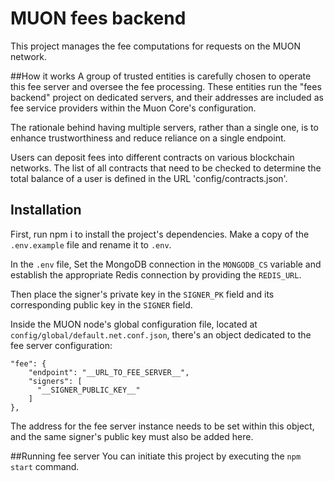 # MUON fees backend

This project manages the fee computations for requests on the MUON network.

##How it works
A group of trusted entities is carefully chosen to operate this fee server and 
oversee the fee processing. 
These entities run the "fees backend" project on dedicated servers, 
and their addresses are included as fee service providers within the 
Muon Core's configuration. 

The rationale behind having multiple servers, rather than a single one, is to enhance trustworthiness and reduce reliance on a single endpoint.

Users can deposit fees into different contracts on various blockchain networks. The list of all contracts that need to be checked to determine the total balance of a user is defined in the URL 'config/contracts.json'. 

## Installation

First, run npm i to install the project's dependencies.
Make a copy of the `.env.example` file and rename it to `.env`.

In the `.env` file,
Set the MongoDB connection in the `MONGODB_CS` variable and establish the appropriate Redis connection by providing the `REDIS_URL`. 


Then place the signer's private key in the `SIGNER_PK` field and its corresponding public key in the `SIGNER` field.



Inside the MUON node's global configuration file, located at `config/global/default.net.conf.json`, there's an object dedicated to the fee server configuration:

```
"fee": {
    "endpoint": "__URL_TO_FEE_SERVER__",
    "signers": [
      "__SIGNER_PUBLIC_KEY__"
    ]
},
```
The address for the fee server instance needs to be set within this object, and the same signer's public key must also be added here.

##Running fee server
You can initiate this project by executing the `npm start` command.
 